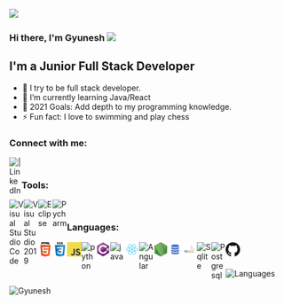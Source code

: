 <!--
Here are some ideas to get you started:

- 🔭 I’m currently working on ...
- 🌱 I’m currently learning ...
- 👯 I’m looking to collaborate on ...
- 🤔 I’m looking for help with ...
- 💬 Ask me about ...
- 📫 How to reach me: ...
- 😄 Pronouns: ...
- ⚡ Fun fact: ...
👋
-->
![](https://visitor-badge.glitch.me/badge?page_id=Gyunesh.Gyunesh)
### Hi there, I'm Gyunesh <img src="https://media.giphy.com/media/hvRJCLFzcasrR4ia7z/giphy.gif" width="25px">



## I'm a Junior Full Stack Developer

- 🔭 I try to be full stack developer.
- 🌱 I’m currently learning Java/React
- 🥅 2021 Goals: Add depth to my programming knowledge.
- ⚡ Fun fact: I love to swimming and play chess



### Connect with me:
<!--<img align="left" alt=" | Twitter" width="22px" src="https://cdn.jsdelivr.net/npm/simple-icons@v3/icons/twitter.svg" />
<img align="left" alt=" | Instagram" width="22px" src="https://cdn.jsdelivr.net/npm/simple-icons@v3/icons/instagram.svg" />-->
<a href="https://www.linkedin.com/in/g%C3%BCne%C5%9F-ganaz-6393a5114/" target="blank"><img align="left" alt="| LinkedIn" width="22px" src="https://cdn.jsdelivr.net/npm/simple-icons@v3/icons/linkedin.svg" /><a/>


<br />

### Tools:
<img align="left" alt="Visual Studio Code" width="26px" src="https://cdn.worldvectorlogo.com/logos/visual-studio-code-1.svg" />
<img align="left" alt="Visual Studio 2019" width="26px" src="https://cdn.worldvectorlogo.com/logos/visual-studio-2013.svg" />
<img align="left" alt="Eclipse" width="26px" src="https://cdn.worldvectorlogo.com/logos/eclipse-11.svg" />
<img align="left" alt="Pycharm" width="26px" src="https://cdn.worldvectorlogo.com/logos/pycharm.svg" />

<br/>

### Languages:
<img align="left" alt="HTML5" width="26px" src="https://raw.githubusercontent.com/github/explore/80688e429a7d4ef2fca1e82350fe8e3517d3494d/topics/html/html.png" />
<img align="left" alt="CSS3" width="26px" src="https://raw.githubusercontent.com/github/explore/80688e429a7d4ef2fca1e82350fe8e3517d3494d/topics/css/css.png" />
<img align="left" alt="JavaScript" width="26px" src="https://raw.githubusercontent.com/github/explore/80688e429a7d4ef2fca1e82350fe8e3517d3494d/topics/javascript/javascript.png" />
<img align="left" alt="python" width="26px" src="https://cdn.worldvectorlogo.com/logos/python-4.svg" />
<img align="left" alt="c#" width="26px" src="https://raw.githubusercontent.com/devicons/devicon/master/icons/csharp/csharp-original.svg" />
<img align="left" alt="java" width="26px" src="https://cdn.worldvectorlogo.com/logos/java.svg" />
<img align="left" alt="React" width="26px" src="https://raw.githubusercontent.com/github/explore/80688e429a7d4ef2fca1e82350fe8e3517d3494d/topics/react/react.png" />
<img align="left" alt="Angular" width="26px" src="https://cdn.worldvectorlogo.com/logos/angular-icon-1.svg" />
<img align="left" alt="Node.js" width="26px" src="https://raw.githubusercontent.com/github/explore/80688e429a7d4ef2fca1e82350fe8e3517d3494d/topics/nodejs/nodejs.png" />
<img align="left" alt="SQL" width="26px" src="https://raw.githubusercontent.com/github/explore/80688e429a7d4ef2fca1e82350fe8e3517d3494d/topics/sql/sql.png" />
<img align="left" alt="MySQL" width="26px" src="https://raw.githubusercontent.com/github/explore/80688e429a7d4ef2fca1e82350fe8e3517d3494d/topics/mysql/mysql.png" />
<img align="left" alt="Sqlite" width="26px" src="https://cdn.worldvectorlogo.com/logos/sqlite.svg" />
<img align="left" alt="Postgresql" width="26px" src="https://cdn.worldvectorlogo.com/logos/postgresql.svg" />
<img align="left" alt="GitHub" width="26px" src="https://raw.githubusercontent.com/github/explore/78df643247d429f6cc873026c0622819ad797942/topics/github/github.png" />


<br />
<br />


![Languages](https://github-readme-stats.vercel.app/api/top-langs/?username=Gyunesh&layout=compact&theme=light)
<p align="left"> <img src="https://github-readme-stats.vercel.app/api?username=Gyunesh&show_icons=true&theme=gotham" alt="Gyunesh" />




